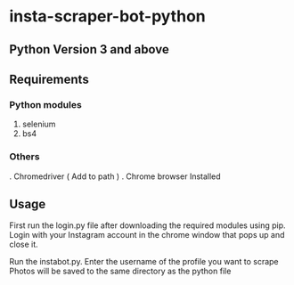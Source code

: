 # insta-scraper-bot-python

## Python Version 3 and above

## Requirements
### Python modules
1. selenium
2. bs4

### Others
 . Chromedriver ( Add to path )
 . Chrome browser Installed

## Usage
First run the login.py file after downloading the required modules using pip. Login with your Instagram account in the chrome window that pops up and close it.

Run the instabot.py. Enter the username of the profile you want to scrape 
Photos will be saved to the same directory as the python file
